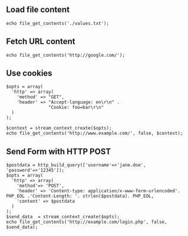 ## Load file content

    echo file_get_contents('./values.txt');

## Fetch URL content

    echo file_get_contents('http://google.com/');

## Use cookies

    $opts = array(
      'http' => array(
        'method' => "GET",
        'header' => "Accept-language: en\r\n" .
                    "Cookie: foo=bar\r\n"
      )
    );

    $context = stream_context_create($opts);
    echo file_get_contents('http://www.example.com/', false, $context);

## Send Form with HTTP POST

    $postdata = http_build_query(['username'=>'jane.doe', 'password'=>'12345']);
    $opts = array(
      'http' => array(
        'method'=> 'POST',
        'header' => 'Content-type: application/x-www-form-urlencoded'. PHP_EOL .'Content-Length: '. strlen($postdata). PHP_EOL,
        'content' => $postdata
      )
    );
    $send_data  = stream_context_create($opts);
    echo file_get_contents('http://example.com/login.php', false, $send_data);
